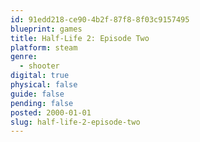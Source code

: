 ```yaml
---
id: 91edd218-ce90-4b2f-87f8-8f03c9157495
blueprint: games
title: Half-Life 2: Episode Two
platform: steam
genre:
  - shooter
digital: true
physical: false
guide: false
pending: false
posted: 2000-01-01
slug: half-life-2-episode-two
---
```

